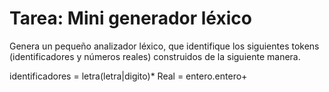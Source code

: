 # Tarea: Mini generador léxico

Genera un pequeño analizador léxico, que identifique los siguientes tokens (identificadores y números reales) construidos de la siguiente manera.

identificadores = letra(letra|digito)*
Real = entero.entero+
